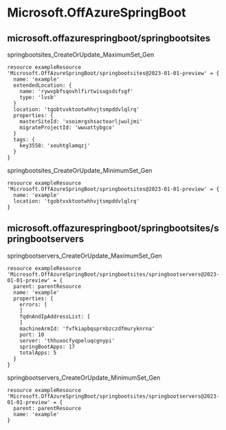 # Microsoft.OffAzureSpringBoot

## microsoft.offazurespringboot/springbootsites

springbootsites_CreateOrUpdate_MaximumSet_Gen
```bicep
resource exampleResource 'Microsoft.OffAzureSpringBoot/springbootsites@2023-01-01-preview' = {
  name: 'example'
  extendedLocation: {
    name: 'rywvpbfsqovhlfirtwisugsdsfsgf'
    type: 'lvsb'
  }
  location: 'tgobtvxktootwhhvjtsmpddvlqlrq'
  properties: {
    masterSiteId: 'xsoimrgshsactearljwuljmi'
    migrateProjectId: 'wwuattybgco'
  }
  tags: {
    key3558: 'xeuhtglamqzj'
  }
}
```

springbootsites_CreateOrUpdate_MinimumSet_Gen
```bicep
resource exampleResource 'Microsoft.OffAzureSpringBoot/springbootsites@2023-01-01-preview' = {
  name: 'example'
  location: 'tgobtvxktootwhhvjtsmpddvlqlrq'
}
```

## microsoft.offazurespringboot/springbootsites/springbootservers

springbootservers_CreateOrUpdate_MaximumSet_Gen
```bicep
resource exampleResource 'Microsoft.OffAzureSpringBoot/springbootsites/springbootservers@2023-01-01-preview' = {
  parent: parentResource 
  name: 'example'
  properties: {
    errors: [
    ]
    fqdnAndIpAddressList: [
    ]
    machineArmId: 'fvfkiapbqsprnbzczdfmuryknrna'
    port: 10
    server: 'thhuxocfyqpeluqcgnypi'
    springBootApps: 17
    totalApps: 5
  }
}
```

springbootservers_CreateOrUpdate_MinimumSet_Gen
```bicep
resource exampleResource 'Microsoft.OffAzureSpringBoot/springbootsites/springbootservers@2023-01-01-preview' = {
  parent: parentResource 
  name: 'example'
}
```

